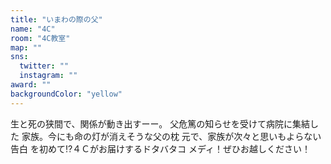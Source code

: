 ```yaml
---
title: "いまわの際の父"
name: "4C"
room: "4C教室"
map: ""
sns:
  twitter: ""
  instagram: ""
award: ""
backgroundColor: "yellow"
---
```


生と死の狭間で、関係が動き出すーー。
父危篤の知らせを受けて病院に集結した
家族。今にも命の灯が消えそうな父の枕
元で、家族が次々と思いもよらない告白
を初めて⁉４Ｃがお届けするドタバタコ
メディ！ぜひお越しください！
